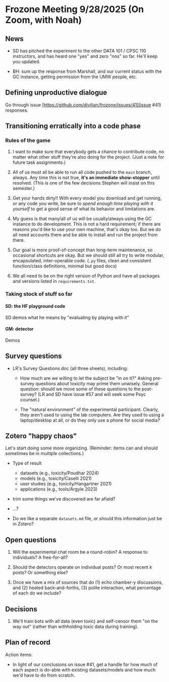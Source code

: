 # Frozone Meeting 9/28/2025 (On Zoom, with Noah)

## News

* SD has pitched the experiment to the other DATA 101 / CPSC 110 instructors,
  and has heard one "yes" and zero "nos" so far. He'll keep you updated.

* BH: sum up the response from Marshall, and our current status with the GC
  instance, getting permission from the UMW people, etc.


## Defining unproductive dialogue

Go through issue [https://github.com/divilian/frozone/issues/41](issue #41)
responses.


## Transitioning erratically into a code phase

### Rules of the game

1. I want to make sure that everybody gets a chance to contribute code, no
   matter what other stuff they're also doing for the project. (Just a note for
   future task assignments.)

1. All of us must all be able to run all code pushed to the `main` branch,
   always. Any time this is not true, **it's an immediate show-stopper** until
   resolved. (This is one of the few decisions Stephen will insist on this
   semester.)

1. Get your hands dirty!! With every model you download and get running, or any
   code you write, be sure to _spend enough time playing with it yourself_ to
   get a good sense of what its behavior and limitations are.

1. My guess is that many/all of us will be usually/always using the GC instance
   to do development. This is not a hard requirement; if there are reasons
   you'd like to use your own machine, that's okay too. But we do all need
   accounts there and be able to install and run the project from there.

1. Our goal is more proof-of-concept than long-term maintenance, so occasional
   shortcuts are okay. But we should still all try to write modular,
   encapsulated, inter-operable code. (`.py` files, clean and consistent
   function/class definitions, minimal but good docs)

1. We all need to be on the right version of Python and have all packages and
   versions listed in `requirements.txt`.


### Taking stock of stuff so far

#### SD: the HF playground code

SD demos what he means by "evaluating by playing with it"

#### GM: detector

Demos


## Survey questions

* LR's Survey Questions doc (all three sheets), including:

    * How much are we willing to let the subject be "in on it?" Asking
      pre-survey questions about toxicity may prime them unwisely. General
      question: should we move some of these questions to the post-survey? (LR
      and SD have issue #57 and will seek some Psyc counsel.)

    * The "natural environment" of the experimental participant. Clearly, they
      aren't used to using the lab computers. Are they used to using a
      laptop/desktop at all, or do they only use a phone for social media?


## Zotero "happy chaos"

Let's start doing some more organizing. (Reminder: items can and should
sometimes be in multiple collections.)

* Type of result
    * datasets (e.g., toxicity/Poudhar 2024)
    * models (e.g., toxicity/Caselli 2021)
    * user studies (e.g., toxicity/Hangartner 2021)
    * applications (e.g., tools/Argyle 2023)

* trim some things we've discovered are far afield?

* ...?

* Do we like a separate `datasets.md` file, or should this information just be
  in Zotero?


## Open questions

1. Will the experimental chat room be a round-robin? A response to individuals?
    A free-for-all?

1. Should the detectors operate on individual posts? Or most recent _k_ posts?
    Or something else?

1. Once we have a mix of sources that do (1) echo chamber-y discussions, and
    (2) heated back-and-forths, (3) polite interaction, what percentage of each
    do we include?


## Decisions

1. We'll train bots with all data (even toxic) and self-censor them "on the way
   out" (rather than withholding toxic data during training).


## Plan of record

Action items:

* In light of our conclusions on issue #41, get a handle for how much of each
  aspect is do-able with existing datasets/models and how much we'd have to do
  from scratch.
